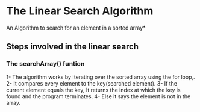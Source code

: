 # The Linear Search Algorithm
An Algorithm to search for an element in a sorted array*

## Steps involved in the linear search

### The searchArray() funtion
1- The algorithm works by Iterating over the sorted array using the for loop,.
2- It compares every element to the key(searched element).
3- If the current element equals the key, It returns the index at which the key is found and the program terminates.
4- Else it says the element is not in the array.